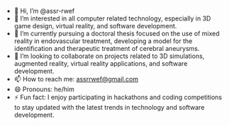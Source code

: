 - 👋 Hi, I’m @assr-rwef
- 👀 I’m interested in all computer related technology, especially in 3D game design, virtual reality, and software development.
- 🌱 I’m currently pursuing a doctoral thesis focused on the use of mixed reality in endovascular treatment, developing a model for the identification and therapeutic treatment of cerebral aneurysms.
- 💞️ I’m looking to collaborate on projects related to 3D simulations, augmented reality, virtual reality applications, and software development.
- 📫 How to reach me: assrrwef@gmail.com
- 😄 Pronouns: he/him
- ⚡ Fun fact: I enjoy participating in hackathons and coding competitions to stay updated with the latest trends in technology and software development.

<!---
assr-rwef/assr-rwef is a ✨ special ✨ repository because its `README.md` (this file) appears on your GitHub profile.
You can click the Preview link to take a look at your changes.
--->
